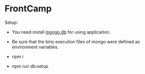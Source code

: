 # FrontCamp

Setup:

* You need install [mongo db](https://docs.mongodb.com/manual/installation/) for using application.
* Be sure that the bins execution files of mongo were defined as environment variables.

* npm i
* npm run db:setup 